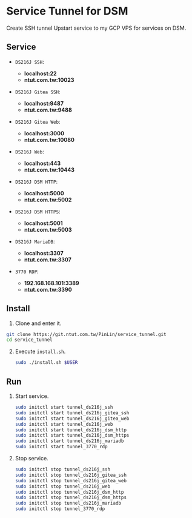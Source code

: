 # Service Tunnel for DSM
Create SSH tunnel Upstart service to my GCP VPS for services on DSM.

## Service
+ `DS216J SSH`: 
  +  **localhost:22**
  +  **ntut.com.tw:10023**

+ `DS216J Gitea SSH`:
  +  **localhost:9487**
  +  **ntut.com.tw:9488**

+ `DS216J Gitea Web`:
  +  **localhost:3000**
  +  **ntut.com.tw:10080**

+ `DS216J Web`:
  +  **localhost:443**
  +  **ntut.com.tw:10443**

+ `DS216J DSM HTTP`:
  +  **localhost:5000**
  +  **ntut.com.tw:5002**

+ `DS216J DSM HTTPS`:
  +  **localhost:5001**
  +  **ntut.com.tw:5003**

+ `DS216J MariaDB`:
  +  **localhost:3307**
  +  **ntut.com.tw:3307**

+ `3770 RDP`:
  +  **192.168.168.101:3389**
  +  **ntut.com.tw:3390**

## Install
1. Clone and enter it.
  ```sh
  git clone https://git.ntut.com.tw/PinLin/service_tunnel.git
  cd service_tunnel
  ```

2. Execute `install.sh`.
   ```sh
   sudo ./install.sh $USER
   ```

## Run
1. Start service.
   ```sh
   sudo initctl start tunnel_ds216j_ssh
   sudo initctl start tunnel_ds216j_gitea_ssh
   sudo initctl start tunnel_ds216j_gitea_web
   sudo initctl start tunnel_ds216j_web
   sudo initctl start tunnel_ds216j_dsm_http
   sudo initctl start tunnel_ds216j_dsm_https
   sudo initctl start tunnel_ds216j_mariadb
   sudo initctl start tunnel_3770_rdp
   ```

2. Stop service.
   ```sh
   sudo initctl stop tunnel_ds216j_ssh
   sudo initctl stop tunnel_ds216j_gitea_ssh
   sudo initctl stop tunnel_ds216j_gitea_web
   sudo initctl stop tunnel_ds216j_web
   sudo initctl stop tunnel_ds216j_dsm_http
   sudo initctl stop tunnel_ds216j_dsm_https
   sudo initctl stop tunnel_ds216j_mariadb
   sudo initctl stop tunnel_3770_rdp
   ```